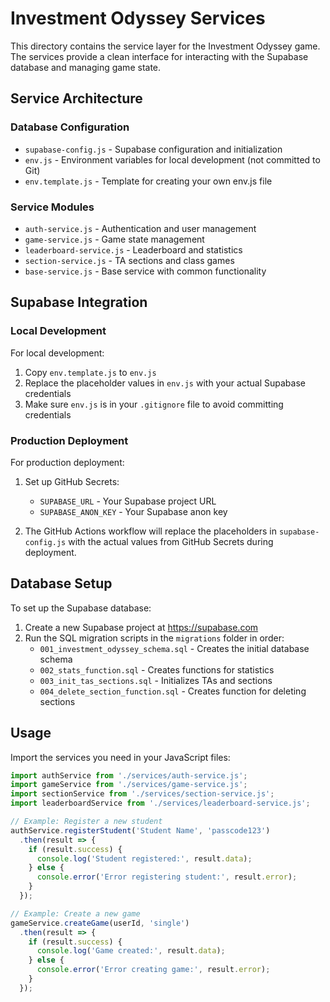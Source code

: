 # Investment Odyssey Services

This directory contains the service layer for the Investment Odyssey game. The services provide a clean interface for interacting with the Supabase database and managing game state.

## Service Architecture

### Database Configuration
- `supabase-config.js` - Supabase configuration and initialization
- `env.js` - Environment variables for local development (not committed to Git)
- `env.template.js` - Template for creating your own env.js file

### Service Modules
- `auth-service.js` - Authentication and user management
- `game-service.js` - Game state management
- `leaderboard-service.js` - Leaderboard and statistics
- `section-service.js` - TA sections and class games
- `base-service.js` - Base service with common functionality

## Supabase Integration

### Local Development

For local development:

1. Copy `env.template.js` to `env.js`
2. Replace the placeholder values in `env.js` with your actual Supabase credentials
3. Make sure `env.js` is in your `.gitignore` file to avoid committing credentials

### Production Deployment

For production deployment:

1. Set up GitHub Secrets:
   - `SUPABASE_URL` - Your Supabase project URL
   - `SUPABASE_ANON_KEY` - Your Supabase anon key

2. The GitHub Actions workflow will replace the placeholders in `supabase-config.js` with the actual values from GitHub Secrets during deployment.

## Database Setup

To set up the Supabase database:

1. Create a new Supabase project at https://supabase.com
2. Run the SQL migration scripts in the `migrations` folder in order:
   - `001_investment_odyssey_schema.sql` - Creates the initial database schema
   - `002_stats_function.sql` - Creates functions for statistics
   - `003_init_tas_sections.sql` - Initializes TAs and sections
   - `004_delete_section_function.sql` - Creates function for deleting sections

## Usage

Import the services you need in your JavaScript files:

```javascript
import authService from './services/auth-service.js';
import gameService from './services/game-service.js';
import sectionService from './services/section-service.js';
import leaderboardService from './services/leaderboard-service.js';

// Example: Register a new student
authService.registerStudent('Student Name', 'passcode123')
  .then(result => {
    if (result.success) {
      console.log('Student registered:', result.data);
    } else {
      console.error('Error registering student:', result.error);
    }
  });

// Example: Create a new game
gameService.createGame(userId, 'single')
  .then(result => {
    if (result.success) {
      console.log('Game created:', result.data);
    } else {
      console.error('Error creating game:', result.error);
    }
  });
```
